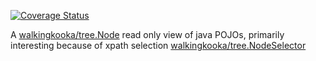 [![Coverage Status](https://coveralls.io/repos/github/mP1/walkingkooka-tree-pojo/badge.svg?branch=master)](https://coveralls.io/github/mP1/walkingkooka-tree-pojo?branch=master)

A [walkingkooka/tree.Node](https://github.com/mP1/walkingkooka/blob/master/Node.md) read only view of java POJOs, primarily interesting because of xpath selection [walkingkooka/tree.NodeSelector](https://github.com/mP1/walkingkooka/blob/master/src/main/java/walkingkooka/tree/select/NodeSelector.java)